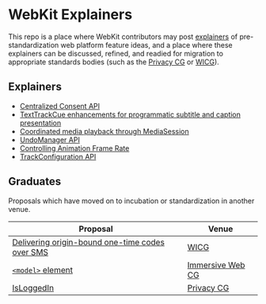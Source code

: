 # WebKit Explainers

This repo is a place where WebKit contributors may post [explainers](https://github.com/w3ctag/w3ctag.github.io/blob/master/explainers.md) of pre-standardization web platform feature ideas, and a place where these explainers can be discussed, refined, and readied for migration to appropriate standards bodies (such as the [Privacy CG](https://github.com/privacycg/) or [WICG](https://github.com/WICG)).

## Explainers

* [Centralized Consent API](CentralizedConsentAPI)
* [TextTrackCue enhancements for programmatic subtitle and caption presentation](texttracks/)
* [Coordinated media playback through MediaSession](MediaSessionCoordinator)
* [UndoManager API](UndoManager/)
* [Controlling Animation Frame Rate](animation-frame-rate/)
* [TrackConfiguration API](TrackConfiguration/)

## Graduates

Proposals which have moved on to incubation or standardization in another venue.

| Proposal | Venue |
| --------- | ----------- |
| [Delivering origin-bound one-time codes over SMS](https://github.com/wicg/sms-one-time-codes) | [WICG](https://github.com/WICG) |
| [`<model>` element](https://github.com/immersive-web/model-element) | [Immersive Web CG](https://www.w3.org/community/immersive-web/) |
| [IsLoggedIn](https://github.com/privacycg/is-logged-in) | [Privacy CG](https://github.com/privacycg) |
